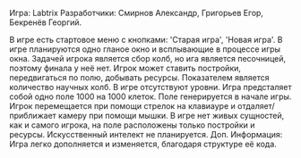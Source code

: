 Игра: Labtrix
Разработчики: Смирнов Александр, Григорьев Егор, Бекренёв Георгий.


  В игре есть стартовое меню с кнопками: 'Старая игра',  'Новая игра'. В игре планируются одно гланое окно и всплывающие в процессе игры окна. Задачей игрока является сбор колб, но ига является песочницей, поэтому финала у неё нет. Игрок может ставить постройки, передвигаться по полю, добывать ресурсы. Показателем является количество научных колб. В игре отсутствуют уровни. Игра предсталяет собой одно поле 1000 на 1000 клеток. Поле генерируется в начале игры. Игрок перемещается при помощи стрелок на клавиауре и отдаляет/приближает камеру при помощи мышки. В игре нет живых сущностей, как и самого игрока, на поле расположены только постройки и ресурсы. Искусственный интелект не планируется. Доп. Информация: Игра легко дополняется и изменяется, благодаря структуре её кода.
